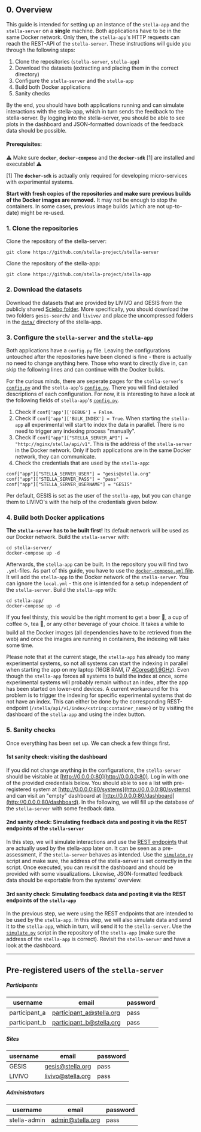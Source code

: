 ## 0. Overview

This guide is intended for setting up an instance of the `stella-app` and the `stella-server` on a **single** machine. Both applications have to be in the same Docker network. Only then, the `stella-app`'s HTTP requests can reach the REST-API of the `stella-server`. These instructions will guide you through the following steps:

1. Clone the repositories (`stella-server`, `stella-app`)
2. Download the datasets (extracting and placing them in the correct directory)
3. Configure the `stella-server` and the `stella-app`
4. Build both Docker applications
5. Sanity checks

By the end, you should have both applications running and can simulate interactions with the stella-app, which in turn sends the feedback to the stella-server. By logging into the stella-server, you should be able to see plots in the dashboard and JSON-formatted downloads of the feedback data should be possible.

#### Prerequisites:

:warning: Make sure **`docker`**, **`docker-compose`** and the **`docker-sdk`** [1] are installed and executable! :warning:

[1] The **`docker-sdk`** is actually only required for developing micro-services with experimental systems.

**Start with fresh copies of the repositories and make sure previous builds of the Docker images are removed.** It may not be enough to stop the containers. In some cases, previous image builds (which are not up-to-date) might be re-used.

### 1. Clone the repositories

Clone the repository of the stella-server:

```
git clone https://github.com/stella-project/stella-server
``` 

Clone the repository of the stella-app:

```
git clone https://github.com/stella-project/stella-app
``` 

### 2. Download the datasets 

Download the datasets that are provided by LIVIVO and GESIS from the publicly shared [Sciebo folder](https://th-koeln.sciebo.de/s/OBm0NLEwz1RYl9N). More specifically, you should download the two folders `gesis-search/` and `livivo/` and place the uncompressed folders in the [`data/`](https://github.com/stella-project/stella-app/tree/master/data) directory of the stella-app.

### 3. Configure the `stella-server` and the `stella-app`

Both applications have a `config.py` file. Leaving the configurations untouched after the repositories have been cloned is fine - there is actually no need to change anything here. Those who want to directly dive in, can skip the following lines and can continue with the Docker builds.

For the curious minds, there are seperate pages for the `stella-server`'s [`config.py`](https://github.com/stella-project/stella-documentation/wiki/stella-server-config) and the `stella-app`'s [`config.py`](https://github.com/stella-project/stella-documentation/wiki/stella-app-config). There you will find detailed descriptions of each configuration. For now, it is interesting to have a look at the following fields of `stella-app`'s [`config.py`](https://github.com/stella-project/stella-documentation/wiki/stella-app-config).

1. Check if `conf['app']['DEBUG'] = False`.
2. Check if `conf['app']['BULK_INDEX'] = True`. When starting the `stella-app` all experimental will start to index the data in parallel. There is no need to trigger any indexing process "manually".
3. Check if `conf["app"]["STELLA_SERVER_API"] = "http://nginx/stella/api/v1"`. This is the address of the `stella-server` in the Docker network. Only if both applications are in the same Docker network, they can communicate.
4. Check the credentials that are used by the `stella-app`:

```
conf["app"]["STELLA_SERVER_USER"] = "gesis@stella.org"
conf["app"]["STELLA_SERVER_PASS"] = "pass"
conf["app"]["STELLA_SERVER_USERNAME"] = "GESIS"
```

Per default, GESIS is set as the user of the `stella-app`, but you can change them to LIVIVO's with the help of the credentials given below.

### 4. Build both Docker applications

**The `stella-server` has to be built first!** Its default network will be used as our Docker network. Build the `stella-server` with:
```
cd stella-server/
docker-compose up -d
```

Afterwards, the `stella-app` can be built. In the repository you will find two `.yml`-files. As part of this guide, you have to use the [`docker-compose.yml` file](https://github.com/stella-project/stella-app/blob/master/docker-compose.yml). It will add the `stella-app` to the Docker network of the `stella-server`. You can ignore the `local.yml` - this one is intended for a setup independent of the `stella-server`. Build the `stella-app` with:

```
cd stella-app/
docker-compose up -d
```

If you feel thirsty, this would be the right moment to get a beer :beer:, a cup of coffee :coffee:, tea :tea:, or any other beverage of your choice. It takes a while to build all the Docker images (all dependencies have to be retrieved from the web) and once the images are running in containers, the indexing will take some time.

Please note that at the current stage, the `stella-app` has already too many experimental systems, so not all systems can start the indexing in parallel when starting the app on my laptop (16GB RAM, i7 4Cores@1.9GHz). Even though the `stella-app` forces all systems to build the index at once, some experimental systems will probably remain without an index, after the app has been started on lower-end devices. A current workaround for this problem is to trigger the indexing for specific experimental systems that do not have an index. This can either be done by the corresponding REST-endpoint (`/stella/api/v1/index/<string:container_name>`) or by visiting the dashboard of the `stella-app` and using the index button.

### 5. Sanity checks

Once everything has been set up. We can check a few things first.

#### 1st sanity check: visiting the dashboard

If you did not change anything in the configurations, the `stella-server` should be visitable at [http://0.0.0.0:80](http://0.0.0.0:80). Log in with one of the provided credentials below. You should able to see a list with pre-registered system at [http://0.0.0.0:80/systems](http://0.0.0.0:80/systems) and can visit an "empty" dashboard at [http://0.0.0.0:80/dashboard](http://0.0.0.0:80/dashboard). In the following, we will fill up the database of the `stella-server` with some feedback data.

#### 2nd sanity check: Simulating feedback data and posting it via the REST endpoints of the `stella-server`

In this step, we will simulate interactions and use the [REST endpoints](https://github.com/stella-project/stella-documentation/wiki/REST-API:-STELLA-app---STELLA-server) that are actually used by the stella-app later on. It can be seen as a pre-assessment, if the `stella-server` behaves as intended. Use the [`simulate.py`](https://github.com/stella-project/stella-server/blob/master/util/simulate.py) script and make sure, the address of the stella-server is set correctly in the script. Once executed, you can revisit the dashboard and should be provided with some visualizations. Likewise, JSON-formatted feedback data should be exportable from the systems' overview.

#### 3rd sanity check: Simulating feedback data and posting it via the REST endpoints of the `stella-app`

In the previous step, we were using the REST endpoints that are intended to be used by the `stella-app`. In this step, we will also simulate data and send it to the `stella-app`, which in turn, will send it to the `stella-server`. Use the [`simulate.py`](https://github.com/stella-project/stella-app/blob/master/util/simulate.py) script in the repository of the `stella-app` (make sure the address of the `stella-app` is correct). Revisit the `stella-server` and have a look at the dashboard.

---

## Pre-registered users of the `stella-server` 

##### Participants

| username | email | password |
| --- | --- | --- |
| participant_a | participant_a@stella.org | pass |
| participant_b | participant_b@stella.org | pass |

##### Sites

| username | email | password |
| --- | --- | --- |
| GESIS | gesis@stella.org | pass |
| LIVIVO | livivo@stella.org | pass |


##### Administrators

| username | email | password |
| --- | --- | --- |
| stella-admin | admin@stella.org | pass |


